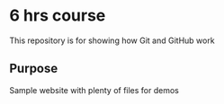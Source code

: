 
# 6 hrs course

This repository is for showing how Git and GitHub work

## Purpose

Sample website with plenty of files for demos